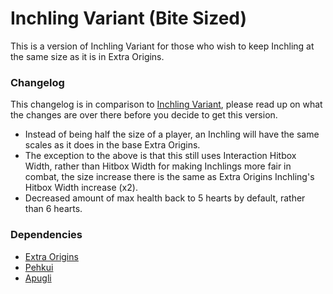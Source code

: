 # Inchling Variant (Bite Sized)

This is a version of Inchling Variant for those who wish to keep Inchling at the same size as it is in Extra Origins.

### Changelog
This changelog is in comparison to [Inchling Variant](https://github.com/MerchantPug/origins-datapacks/tree/main/inchling-variant), please read up on what the changes are over there before you decide to get this version.
- Instead of being half the size of a player, an Inchling will have the same scales as it does in the base Extra Origins.
- The exception to the above is that this still uses Interaction Hitbox Width, rather than Hitbox Width for making Inchlings more fair in combat, the size increase there is the same as Extra Origins Inchling's Hitbox Width increase (x2).
- Decreased amount of max health back to 5 hearts by default, rather than 6 hearts.

### Dependencies
- [Extra Origins](https://modrinth.com/mod/extra-origins)
- [Pehkui](https://modrinth.com/mod/pehkui)
- [Apugli](https://modrinth.com/mod/apugli)